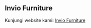 ## Invio Furniture  
Kunjungi website kami: [Invio Furniture](https://zaenalarifin10.github.io/inviofurniture/)
